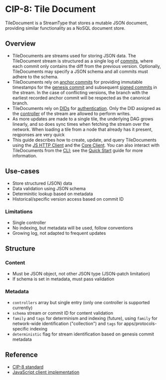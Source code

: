 # CIP-8: Tile Document

TileDocument is a StreamType that stores a mutable JSON document, providing similar functionality as a NoSQL document store.

## Overview

- TileDocuments are streams used for storing JSON data. The TileDocument stream is structured as a single log of [commits](../../../../learn/glossary.md#commits), where each commit only contains the diff from the previous version. Optionally, TileDocuments may specify a JSON schema and all commits must adhere to the schema.
- TileDocuments rely on [anchor commits](../../../../learn/glossary.md#anchor-commit) for providing immutable timestamps for the [genesis commit](../../../../learn/glossary.md#genesis-commit) and subsequent [signed commits](../../../../learn/glossary.md#signed-commit) in the stream. In the case of conflicting versions, the branch with the earliest recorded anchor commit will be respected as the canonical branch.
- TileDocuments rely on [DIDs](../../../../learn/glossary.md#dids) for [authentication](../../../../learn/glossary.md#authentication). Only the DID assigned as the [controller](../../../../learn/glossary.md#controllers) of the stream are allowed to perform writes.
- As more updates are made to a single tile, the underlying DAG grows linearly, and so does sync times when fetching the stream over the network. When loading a tile from a node that already has it present, reqponses are very quick
- This guide describes how to create, update, and query TileDocuments using the [JS HTTP Client](../../../../build/javascript/installation.md#js-http-client) and the [Core Client](../../../../build/javascript/installation.md#js-core-client). You can also interact with TileDocuments from the [CLI](../../../../build/cli/installation.md); see the [Quick Start](../../../../build/cli/quick-start.md) guide for more information.

## Use-cases

- Store structured (JSON) data
- Data validation using JSON schema
- Determinitic lookup based on metadata
- Historical/specific version access based on commit ID

### Limitations

- Single controller
- No indexing, but metadata will be used, follow conventions
- Growing log, not adapted to frequent updates

## Structure

### Content

- Must be JSON object, not other JSON type (JSON-patch limitation)
- If schema is set in metadata, must pass validation

### Metadata

- `controllers` array but single entry (only one controller is supported currently)
- `schema` stream or commit ID for content validation
- `family` and `tags` for determinism and indexing (future), using `family` for network-wide identification ("collection") and `tags` for apps/protocols-specific indexing
- `deterministic` flag for stream identification based on genesis commit metadata

## Reference

- [CIP-8 standard](https://github.com/ceramicnetwork/CIP/blob/main/CIPs/CIP-8/CIP-8.md)
- [JavaScript client implementation](../../../../reference/stream-programs/tile-document.md)
